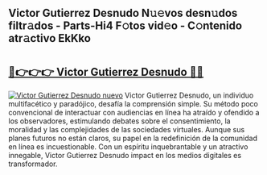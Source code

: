 ## Victor Gutierrez Desnudo N𝚞𝚎vos desn𝚞dos filtr𝚊dos - Parts-Hi4 F𝚘tos vid𝚎o - C𝚘ntenido atr𝚊ctivo EkKko

# <h2><a href="http://mb1k23i.tromn.icu/?c=Victor+Gutierrez+Desnudo">🔗👉👉👉 Victor Gutierrez Desnudo 🔗🔗</a></h2>

[![Victor Gutierrez Desnudo nuevo](https://i.imgur.com/pEAQMta.gif)](http://mb1k23i.tromn.icu/?c=Victor+Gutierrez+Desnudo)
Victor Gutierrez Desnudo, un individuo multifacético y paradójico, desafía la comprensión simple. Su método poco convencional de interactuar con audiencias en línea ha atraído y ofendido a los observadores, estimulando debates sobre el consentimiento, la moralidad y las complejidades de las sociedades virtuales. Aunque sus planes futuros no están claros, su papel en la redefinición de la comunidad en línea es incuestionable. Con un espíritu inquebrantable y un atractivo innegable, Victor Gutierrez Desnudo impact en los medios digitales es transformador.
